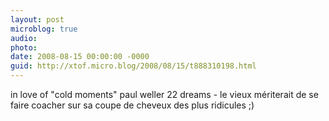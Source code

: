 ```yaml
---
layout: post
microblog: true
audio: 
photo: 
date: 2008-08-15 00:00:00 -0000
guid: http://xtof.micro.blog/2008/08/15/t888310198.html
---
```

in love of "cold moments" paul weller 22 dreams - le vieux mériterait de se faire coacher sur sa coupe de cheveux des plus ridicules ;)
